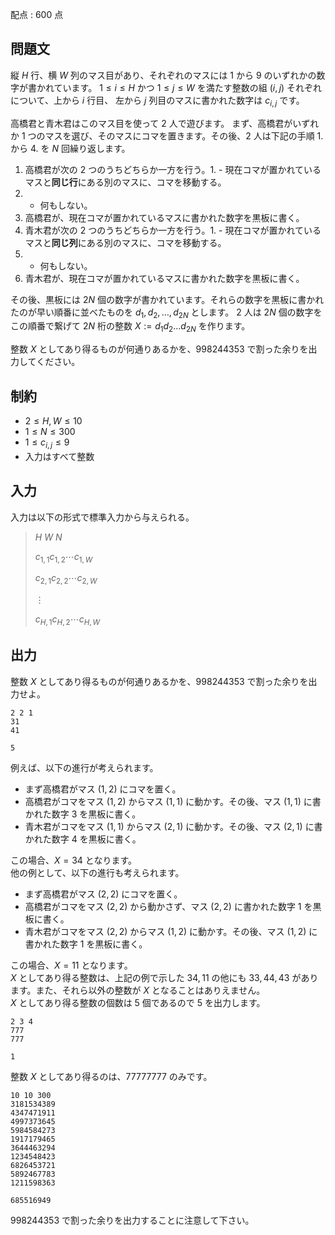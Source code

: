 配点 : $600$ 点

## 問題文

縦 $H$ 行、横 $W$ 列のマス目があり、それぞれのマスには $1$ から $9$ のいずれかの数字が書かれています。
$1 \leq i \leq H$ かつ $1 \leq j \leq W$ を満たす整数の組 $(i, j)$ それぞれについて、上から $i$ 行目、 左から $j$ 列目のマスに書かれた数字は $c_{i, j}$ です。

高橋君と青木君はこのマス目を使って $2$ 人で遊びます。
まず、高橋君がいずれか $1$ つのマスを選び、そのマスにコマを置きます。その後、$2$ 人は下記の手順 1. から 4. を $N$ 回繰り返します。

1. 高橋君が次の $2$ つのうちどちらか一方を行う。1.    - 現在コマが置かれているマスと**同じ行**にある別のマスに、コマを移動する。
2.    - 何もしない。
2. 高橋君が、現在コマが置かれているマスに書かれた数字を黒板に書く。
3. 青木君が次の $2$ つのうちどちらか一方を行う。1.    - 現在コマが置かれているマスと**同じ列**にある別のマスに、コマを移動する。
2.    - 何もしない。
4. 青木君が、現在コマが置かれているマスに書かれた数字を黒板に書く。

その後、黒板には $2N$ 個の数字が書かれています。それらの数字を黒板に書かれたのが早い順番に並べたものを $d_1, d_2, \ldots, d_{2N}$ とします。
$2$ 人は $2N$ 個の数字をこの順番で繋げて $2N$ 桁の整数 $X := d_1d_2\ldots d_{2N}$ を作ります。

整数 $X$ としてあり得るものが何通りあるかを、$998244353$ で割った余りを出力してください。

## 制約

- $2 \leq H, W \leq 10$
- $1 \leq N \leq 300$
- $1 \leq c_{i, j} \leq 9$
- 入力はすべて整数

## 入力

入力は以下の形式で標準入力から与えられる。

> $H$ $W$ $N$
> 
> $c_{1, 1}$$c_{1, 2}$$\cdots$$c_{1, W}$
> 
> $c_{2, 1}$$c_{2, 2}$$\cdots$$c_{2, W}$
> 
> $\vdots$
> 
> $c_{H, 1}$$c_{H, 2}$$\cdots$$c_{H, W}$

## 出力

整数 $X$ としてあり得るものが何通りあるかを、$998244353$ で割った余りを出力せよ。

```input1
2 2 1
31
41
```

```output1
5
```

例えば、以下の進行が考えられます。

- まず高橋君がマス $(1, 2)$ にコマを置く。
- 高橋君がコマをマス $(1, 2)$ からマス $(1, 1)$ に動かす。その後、マス $(1, 1)$ に書かれた数字 $3$ を黒板に書く。
- 青木君がコマをマス $(1, 1)$ からマス $(2, 1)$ に動かす。その後、マス $(2, 1)$ に書かれた数字 $4$ を黒板に書く。

この場合、$X = 34$ となります。<br>
他の例として、以下の進行も考えられます。

- まず高橋君がマス $(2, 2)$ にコマを置く。
- 高橋君がコマをマス $(2, 2)$ から動かさず、マス $(2, 2)$ に書かれた数字 $1$ を黒板に書く。
- 青木君がコマをマス $(2, 2)$ からマス $(1, 2)$ に動かす。その後、マス $(1, 2)$ に書かれた数字 $1$ を黒板に書く。

この場合、$X = 11$ となります。<br>
$X$ としてあり得る整数は、上記の例で示した $34, 11$ の他にも $33, 44, 43$ があります。また、それら以外の整数が $X$ となることはありえません。<br>
$X$ としてあり得る整数の個数は $5$ 個であるので $5$ を出力します。

```input2
2 3 4
777
777
```

```output2
1
```

整数 $X$ としてあり得るのは、$77777777$ のみです。

```input3
10 10 300
3181534389
4347471911
4997373645
5984584273
1917179465
3644463294
1234548423
6826453721
5892467783
1211598363
```

```output3
685516949
```

$998244353$ で割った余りを出力することに注意して下さい。